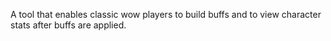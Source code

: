 A tool that enables classic wow players to build buffs and to view character stats after buffs are applied.